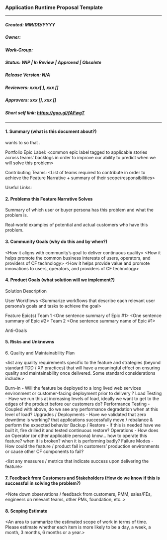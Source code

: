 
### Application Runtime Proposal Template
___

##### Created: MM/DD/YYYY

##### Owner:  

##### Work-Group:  

##### Status: WIP | In Review | Approved | Obsolete

##### Release Version: N/A

##### Reviewers: xxxx[ ], xxx []

##### Approvers: xxx [], xxx []

##### Short self link: https://goo.gl/fAFwgT

___
#### 1. Summary (what is this document about?)

<role> wants to <use this feature> so that <problem they have is solved>.

Portfolio Epic Label: <common epic label tagged to applicable stories across teams’ backlogs in order to improve our ability to predict when we will solve this problem>

Contributing Teams:
<List of teams required to contribute in order to achieve the Feature Narrative + summary of their scope/responsibilities>


Useful Links:
<any useful links pin at the top>


#### 2. Problems this Feature Narrative Solves

Summary of which user or buyer persona has this problem and what the problem is.

Real-world examples of potential and actual customers who have this problem.


#### 3. Community Goals (why do this and by when?)

<define any community goals this feature narrative is intended to achieve such as:>

<How it aligns with community’s goal to deliver continuous quality>
<How it helps promote the common business interests of users, operators, and providers of CF technology>
<How it helps provide value and promote innovations to users, operators, and providers of CF technology>

<define the degree to which there is a time criticality to deliver this and why>


#### 4. Product Goals (what solution will we implement?)
Solution Description
<Introduction of the solution we want to deliver for context>

User Workflows
<Summarize workflows that describe each relevant user persona’s goals and tasks to achieve the goal>

<user1 can achieve workflow goal x>
<user’s first task to achieve this goal>
<user’s Nth task to achieve this goal>

<user2 can achieve workflow goal x>
<user’s first task to achieve this goal>
<user’s Nth task to achieve this goal>

Feature Epic(s)
<Describe the feature epics team will work on to achieve the workflows above>
Team 1
<One sentence summary of Epic #1>
<One sentence summary of Epic #2>
Team 2
<One sentence summary name of Epic #1>

Anti-Goals
<Describe any anti-goals to be avoided>


#### 5. Risks and Unknowns

<list any serious risks and mitigation strategies that have a meaningful effect on ensuring success of this Feature Narrative>
<list steps required to resolve unknowns that block the work from starting>
<things to consider: examples: how does this affect our security posture? How should we consider user privacy as we build this feature?


#### 6. Quality and Maintainability Plan

<list any quality requirements specific to the feature and strategies (beyond standard TDD / XP practices) that will have a meaningful effect on ensuring quality and maintainability once delivered. Some standard considerations include:>

Burn-in - Will the feature be deployed to a long lived web services environment or customer-facing deployment prior to delivery ? 
Load Testing - Have we run this at increasing levels of load, ideally we want to get to the edges of the product before our customers do?
Performance Testing - Coupled with above, do we see any performance degradation when at this level of load?
Upgrades / Deployments - Have we validated that zero downtime is working? that applications successfully move / rebalance & perform the expected behavior
Backup / Restore - If this is needed have we built it, fire drilled it and tested continuous restore?
Operations - How does an Operator (or other applicable persona) know...
how to operate this feature? 
when it is broken? 
when it is performing badly? 
Failure Modes - How could the feature / product fail in customers’ production environments or cause other CF components to fail?

<list any measures / metrics that indicate success upon delivering the feature>


#### 7. Feedback from Customers and Stakeholders (How do we know if this is successful in solving the problem?)

<Note down observations / feedback from customers, PMM, sales/FEs, engineers on relevant teams, other PMs, foundation, etc..>

<Note down by what measurements will we know if we were successful in solving the problem or not>


#### 8. Scoping Estimate

<An area to summarize the estimated scope of work in terms of time.  Please estimate whether each item is more likely to be a day, a week, a month, 3 months, 6 months or a year.>
